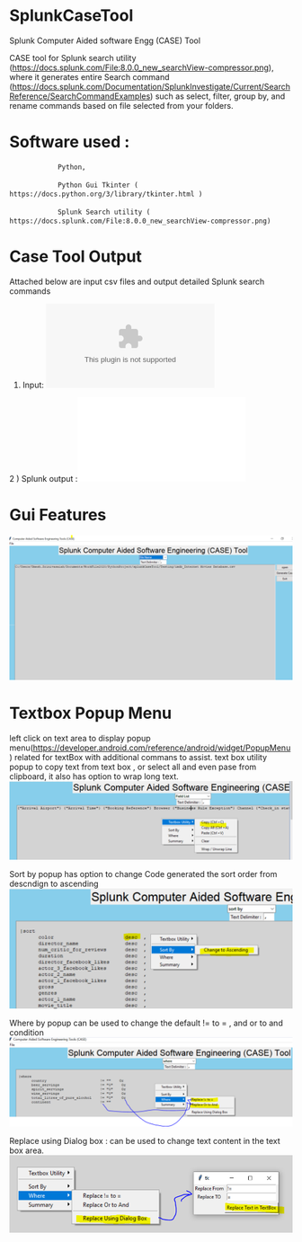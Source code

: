 #                                  SplunkCaseTool
Splunk Computer Aided software Engg (CASE) Tool

CASE tool for Splunk search utility (https://docs.splunk.com/File:8.0.0_new_searchView-compressor.png), where it generates entire Search command (https://docs.splunk.com/Documentation/SplunkInvestigate/Current/SearchReference/SearchCommandExamples)  such as select, filter, group by, and  rename commands based on file selected from your folders.

#  Software used : #
                Python, 
                
                Python Gui Tkinter (  https://docs.python.org/3/library/tkinter.html )  
                
                Splunk Search utility ( https://docs.splunk.com/File:8.0.0_new_searchView-compressor.png)


                  
 #                   Case Tool Output  
 Attached below are input csv files and output detailed  Splunk search commands                  
                  
1) Input: ![Input csv file](/imdb_Internet_Movies_Database.csv)

2 ) Splunk output :![Case tool output](splunkCaseToolutput.txt)

 #                  Gui Features   


![Main Screen](/splunkcasetool.PNG)

 #                   Textbox Popup Menu

left click on text area to display popup menu(https://developer.android.com/reference/android/widget/PopupMenu) related for textBox with additional commans to assist.
text box utility popup to copy text from text box , or select all and even pase from clipboard, it also has option to wrap long text.
![Popupmenu For text](/popupmenuhiForTextbox.PNG)

Sort by popup has option to change Code generated the sort order from descndign to ascending
![Popupmenu For text](/popupmenuhiForTextboxSortBY.PNG)


Where by popup can be used  to change the default != to = , and or to and condition
![Popupmenu For text](/popupmenuhiForTextboxwhereby.PNG)

Replace using Dialog box :  can be used  to change text content in the text box area.
![Popupmenu For text](/replaceusingdialog.PNG)
